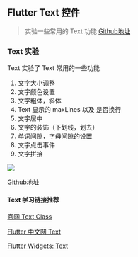 ## Flutter Text 控件
> 实验一些常用的 Text 功能 [Github地址](https://github.com/draftbk/flutter_road/tree/master/flutter_road_widgets)

### Text 实验

Text 实验了 Text 常用的一些功能

1. 文字大小调整
2. 文字颜色设置
3. 文字粗体，斜体
4. Text 显示的 maxLines 以及 是否换行
5. 文字居中
6. 文字的装饰（下划线，划去）
7. 单词间隙，字母间隙的设置
8. 文字点击事件
9. 文字拼接

![](https://github.com/draftbk/Blog_Resource/blob/master/Flutter/gif/flutter_load_text.gif)

[Github地址](https://github.com/draftbk/flutter_road/tree/master/flutter_road_widgets)

#### Text 学习链接推荐
[官网 Text Class](https://docs.flutter.io/flutter/widgets/Text-class.html)

[Flutter 中文网 Text](https://flutterchina.club/widgets/text/)

[Flutter Widgets: Text](https://juejin.im/entry/5b06aea8f265da0dce48fb56/)









